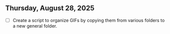 ## Thursday, August 28, 2025

- [ ] Create a script to organize GIFs by copying them from various folders to a new general folder.